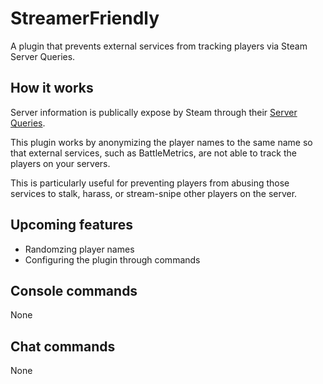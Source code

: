 ﻿# StreamerFriendly

A plugin that prevents external services from tracking players via Steam Server Queries.

## How it works

Server information is publically expose by Steam through their [Server Queries](https://developer.valvesoftware.com/wiki/Server_queries).

This plugin works by anonymizing the player names to the same name so that external services, such as BattleMetrics, are not able to track the players on your servers.

This is particularly useful for preventing players from abusing those services to stalk, harass, or stream-snipe other players on the server.

## Upcoming features

- Randomzing player names
- Configuring the plugin through commands

## Console commands

None

## Chat commands

None
